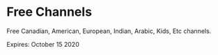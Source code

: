 # Free Channels
Free Canadian, American, European, Indian, Arabic, Kids, Etc channels.

Expires: October 15 2020
